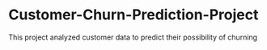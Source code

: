 # Customer-Churn-Prediction-Project
This project analyzed customer data to predict their possibility of churning
